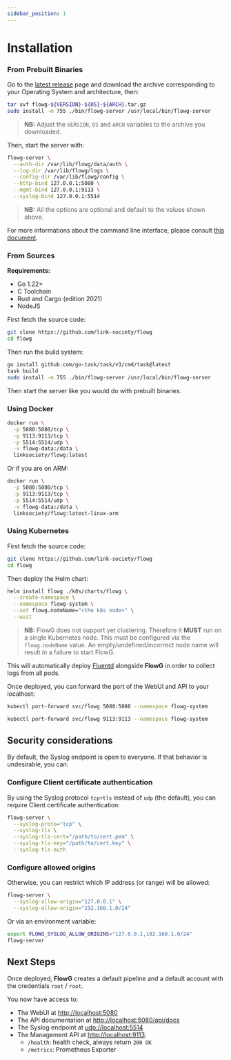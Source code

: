 ```yaml
---
sidebar_position: 1
---
```


# Installation

### From Prebuilt Binaries

Go to the [latest release](https://github.com/link-society/flowg/releases/latest)
page and download the archive corresponding to your Operating System and
architecture, then:

```bash
tar xvf flowg-${VERSION}-${OS}-${ARCH}.tar.gz
sudo install -m 755 ./bin/flowg-server /usr/local/bin/flowg-server
```

> **NB:** Adjust the `VERSION`, `OS` and `ARCH` variables to the archive you
> downloaded.

Then, start the server with:

```bash
flowg-server \
  --auth-dir /var/lib/flowg/data/auth \
  --log-dir /var/lib/flowg/logs \
  --config-dir /var/lib/flowg/config \
  --http-bind 127.0.0.1:5080 \
  --mgmt-bind 127.0.0.1:9113 \
  --syslog-bind 127.0.0.1:5514
```

> **NB:** All the options are optional and default to the values shown above.

For more informations about the command line interface, please consult
[this document](/docs/cli/flowg-server).

### From Sources

**Requirements:**

 - Go 1.22+
 - C Toolchain
 - Rust and Cargo (edition 2021)
 - NodeJS

First fetch the source code:

```bash
git clone https://github.com/link-society/flowg
cd flowg
```

Then run the build system:

```bash
go install github.com/go-task/task/v3/cmd/task@latest
task build
sudo install -m 755 ./bin/flowg-server /usr/local/bin/flowg-server
```

Then start the server like you would do with prebuilt binaries.

### Using Docker

```bash
docker run \
  -p 5080:5080/tcp \
  -p 9113:9113/tcp \
  -p 5514:5514/udp \
  -v flowg-data:/data \
  linksociety/flowg:latest
```

Or if you are on ARM:

```bash
docker run \
  -p 5080:5080/tcp \
  -p 9113:9113/tcp \
  -p 5514:5514/udp \
  -v flowg-data:/data \
  linksociety/flowg:latest-linux-arm
```

### Using Kubernetes

First fetch the source code:

```bash
git clone https://github.com/link-society/flowg
cd flowg
```

Then deploy the Helm chart:

```bash
helm install flowg ./k8s/charts/flowg \
  --create-namespace \
  --namespace flowg-system \
  --set flowg.nodeName="<the k8s node>" \
  --wait
```

> **NB:** FlowG does not support yet clustering. Therefore it **MUST** run on a
> single Kubernetes node. This must be configured via the `flowg.nodeName`
> value. An empty/undefined/incorrect node name will result in a failure to
> start FlowG.

This will automatically deploy [Fluentd](https://www.fluentd.org) alongside
**FlowG** in order to collect logs from all pods.

Once deployed, you can forward the port of the WebUI and API to your localhost:

```bash
kubectl port-forward svc/flowg 5080:5080 --namespace flowg-system
```

```bash
kubectl port-forward svc/flowg 9113:9113 --namespace flowg-system
```

## Security considerations

By default, the Syslog endpoint is open to everyone. If that behavior is
undesirable, you can:

### Configure Client certificate authentication

By using the Syslog protocol `tcp+tls` instead of `udp` (the default), you can
require Client certificate authentication:

```bash
flowg-server \
  --syslog-proto="tcp" \
  --syslog-tls \
  --syslog-tls-cert="/path/to/cert.pem" \
  --syslog-tls-key="/path/to/cert.key" \
  --syslog-tls-auth
```

### Configure allowed origins

Otherwise, you can restrict which IP address (or range) will be allowed:

```bash
flowg-server \
  --syslog-allow-origin="127.0.0.1" \
  --syslog-allow-origin="192.168.1.0/24"
```

Or via an environment variable:

```bash
export FLOWG_SYSLOG_ALLOW_ORIGINS="127.0.0.1,192.168.1.0/24"
flowg-server
```

## Next Steps

Once deployed, **FlowG** creates a default pipeline and a default account with
the credentials `root` / `root`.

You now have access to:

 - The WebUI at [http://localhost:5080](http://localhost:5080)
 - The API documentation at [http://localhost:5080/api/docs](https://localhost:5080/api/docs)
 - The Syslog endpoint at [udp://localhost:5514](udp://localhost:5514)
 - The Management API at [http://localhost:9113](http://localhost:9113):
    - `/health`: health check, always return `200 OK`
    - `/metrics`: Prometheus Exporter
